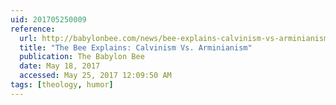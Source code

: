 ```yaml
---
uid: 201705250009
reference:
  url: http://babylonbee.com/news/bee-explains-calvinism-vs-arminianism/
  title: "The Bee Explains: Calvinism Vs. Arminianism"
  publication: The Babylon Bee
  date: May 18, 2017
  accessed: May 25, 2017 12:09:50 AM
tags: [theology, humor]
---
```

